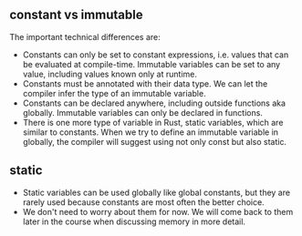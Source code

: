 ## constant vs immutable
The important technical differences are:
- Constants can only be set to constant expressions, i.e. values that can be evaluated at compile-time. Immutable variables can be set to any value, including values known only at runtime.
- Constants must be annotated with their data type. We can let the compiler infer the type of an immutable variable.
- Constants can be declared anywhere, including outside functions aka globally. Immutable variables can only be declared in functions.
- There is one more type of variable in Rust, static variables, which are similar to constants. When we try to define an immutable variable in globally, the compiler will suggest using not only const but also static.

## static
- Static variables can be used globally like global constants, but they are rarely used because constants are most often the better choice. 
- We don't need to worry about them for now. We will come back to them later in the course when discussing memory in more detail.